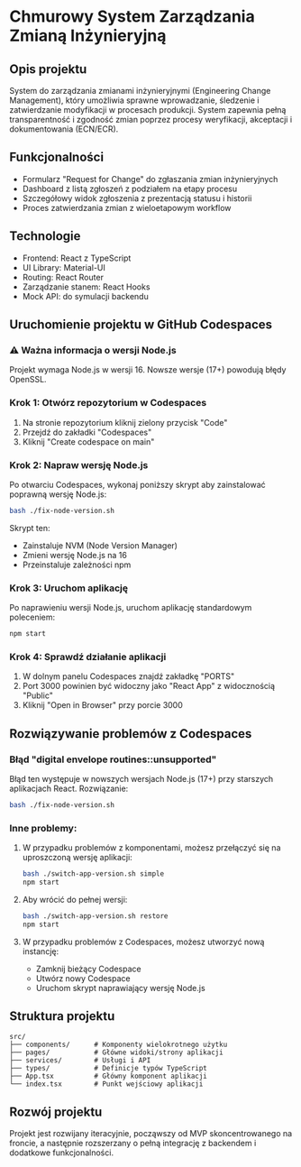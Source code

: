 # Chmurowy System Zarządzania Zmianą Inżynieryjną

## Opis projektu

System do zarządzania zmianami inżynieryjnymi (Engineering Change Management), który umożliwia sprawne wprowadzanie, śledzenie i zatwierdzanie modyfikacji w procesach produkcji. System zapewnia pełną transparentność i zgodność zmian poprzez procesy weryfikacji, akceptacji i dokumentowania (ECN/ECR).

## Funkcjonalności

- Formularz "Request for Change" do zgłaszania zmian inżynieryjnych
- Dashboard z listą zgłoszeń z podziałem na etapy procesu
- Szczegółowy widok zgłoszenia z prezentacją statusu i historii
- Proces zatwierdzania zmian z wieloetapowym workflow

## Technologie

- Frontend: React z TypeScript
- UI Library: Material-UI
- Routing: React Router
- Zarządzanie stanem: React Hooks
- Mock API: do symulacji backendu

## Uruchomienie projektu w GitHub Codespaces

### ⚠️ Ważna informacja o wersji Node.js

Projekt wymaga Node.js w wersji 16. Nowsze wersje (17+) powodują błędy OpenSSL.

### Krok 1: Otwórz repozytorium w Codespaces

1. Na stronie repozytorium kliknij zielony przycisk "Code"
2. Przejdź do zakładki "Codespaces"
3. Kliknij "Create codespace on main"

### Krok 2: Napraw wersję Node.js

Po otwarciu Codespaces, wykonaj poniższy skrypt aby zainstalować poprawną wersję Node.js:

```bash
bash ./fix-node-version.sh
```

Skrypt ten:
- Zainstaluje NVM (Node Version Manager)
- Zmieni wersję Node.js na 16
- Przeinstaluje zależności npm

### Krok 3: Uruchom aplikację

Po naprawieniu wersji Node.js, uruchom aplikację standardowym poleceniem:

```bash
npm start
```

### Krok 4: Sprawdź działanie aplikacji

1. W dolnym panelu Codespaces znajdź zakładkę "PORTS"
2. Port 3000 powinien być widoczny jako "React App" z widocznością "Public"
3. Kliknij "Open in Browser" przy porcie 3000

## Rozwiązywanie problemów z Codespaces

### Błąd "digital envelope routines::unsupported"

Błąd ten występuje w nowszych wersjach Node.js (17+) przy starszych aplikacjach React. Rozwiązanie:

```bash
bash ./fix-node-version.sh
```

### Inne problemy:

1. W przypadku problemów z komponentami, możesz przełączyć się na uproszczoną wersję aplikacji:
   ```bash
   bash ./switch-app-version.sh simple
   npm start
   ```

2. Aby wrócić do pełnej wersji:
   ```bash
   bash ./switch-app-version.sh restore
   npm start
   ```

3. W przypadku problemów z Codespaces, możesz utworzyć nową instancję:
   - Zamknij bieżący Codespace
   - Utwórz nowy Codespace
   - Uruchom skrypt naprawiający wersję Node.js

## Struktura projektu

```
src/
├── components/      # Komponenty wielokrotnego użytku
├── pages/           # Główne widoki/strony aplikacji
├── services/        # Usługi i API
├── types/           # Definicje typów TypeScript
├── App.tsx          # Główny komponent aplikacji
└── index.tsx        # Punkt wejściowy aplikacji
```

## Rozwój projektu

Projekt jest rozwijany iteracyjnie, począwszy od MVP skoncentrowanego na froncie, a następnie rozszerzany o pełną integrację z backendem i dodatkowe funkcjonalności.
